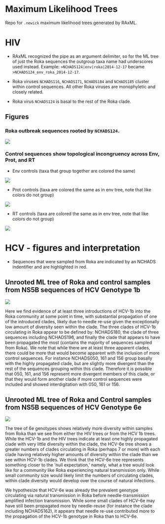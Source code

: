 # Maximum Likelihood Trees

Repo for `.newick` maximum likelihood trees generated by RAxML.

# HIV

* RAxML recognized the pipe as an argument delimiter, so for the ML tree of just the Roka sequences the outgroup taxa 
name had underscores used instead. Example: `>NCHADS124|env|roka|2014-12-17` became `>NCHADS124_env_roka_2014-12-17`.

* Roka viruses `NCHADS116`, `NCHADS171`, `NCHADS184` and `NCHADS185` cluster within control sequences. All other Roka 
viruses are monophyletic and closely related.

* Roka virus `NCHADS124` is basal to the rest of the Roka clade.

## Figures

### Roka outbreak sequences rooted by `NCHADS124`.

![](https://github.com/blab/roka/blob/master/MaxLikelihood/env_only/figures/roka_env_aligned_tree.png)

### Control sequences show topological incongruency across Env, Prot, and RT

* Env controls (taxa that group together are colored the same)

![](HIV_env_prot_RT/control_envML_COLORED.png)

* Prot controls (taxa are colored the same as in env tree, note that like colors do not group)

![](HIV_env_prot_RT/control_protML_COLORED.png)

* RT controls (taxa are colored the same as in env tree, note that like colors do not group)

![](HIV_env_prot_RT/control_RT_ML_COLORED.png)

# HCV - figures and interpretation

* Sequences that were sampled from Roka are indicated by an NCHADS indentifier and are highlighted in red.

## Unrooted ML tree of Roka and control samples from NS5B sequences of HCV Genotype 1b
![](HCV/HCV1b_Unrooted.png)

Here we find evidence of at least three introductions of HCV-1b into the Roka community at some point in time, with substantial propagation of one of the introduced clades, likely due to needle re-use given the exceptionally low amount of diversity seen within the clade.   The three clades of HCV-1b circulating in Roka appear to be defined by: NCHADS180, the clade of three sequences including NCHADS196, and finally the clade that appears to have been propagated the most (contains the majority of sequences sampled from Roka). We note that while there are at least three apparent clades, there could be more that would become apparent with the inclusion of more control sequences. For instance NCHADS050, 161 and 156 group basally with the highly propagated clade, but are slightly more divergent than the rest of the sequences grouping within this clade. Therefore it is possible that 050, 161, and 156 represent more divergent members of this clade, or that they would form another clade if more control sequences were included and showed interdigitation with 050, 161 or 156. 

## Unrooted ML tree of Roka and Control samples from NS5B sequences of HCV Genotype 6e
![](HCV/HCV6e_Unrooted.png)

The tree of 6e genotypes shows relatively more diversity within samples from Roka than we see from either the HIV trees or from the HCV 1b trees. While the HCV-1b and the HIV trees indicate at least one highly propagated clade with very little diversity within the clade, the HCV-6e tree shows a greater numbers of clades circulating in Roka (perhaps 7 or more) with each clade having relatively higher amounts of diversity within the clade than we see within HCV-1b clades. We think that the HCV-6e tree represents something closer to the 'null expectation,' namely, what a tree would look like for a community like Roka experiencing natural transmission only. While small community size would likely limit the numbers of circulating clades, within clade diversity would develop over the course of natural infections.

We hypothesize that HCV-6e was already the prevalent genotype circulating via natural transmission in Roka before needle-transmission amplified infection transmission. While some small clades of HCV-6e may have still been propagated more by needle-reuse (for instance the clade including NCHADS162), it appears that needle re-use contributed more to the propagation of the HCV-1b genotype in Roka than to HCV-6e.